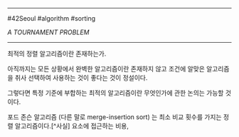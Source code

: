 
---

#42Seoul #algorithm #sorting

*A TOURNAMENT PROBLEM*

---

최적의 정렬 알고리즘이란 존재하는가.

아직까지는 모든 상황에서 완벽한 알고리즘이란 존재하지 않고 조건에 알맞은 알고리즘을 취사 선택하여 사용하는 것이 좋다는 것이 정설이다.

그렇다면 특정 기준에 부합하는 최적의 알고리즘이란 무엇인가에 관한 논의는 가능할 것이다.

포드 존슨 알고리즘 (다른 말로 merge-insertion sort) 는 최소 비교 횟수를 가지는 정렬 알고리즘이다.[^사실] 요소에 접근하는 비용, 